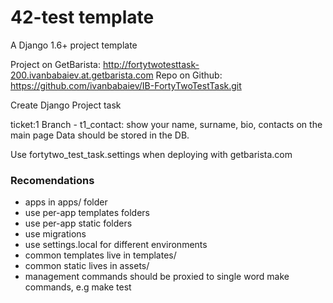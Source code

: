 42-test template
===========================

A Django 1.6+ project template

Project on GetBarista: http://fortytwotesttask-200.ivanbabaiev.at.getbarista.com
Repo on Github: https://github.com/ivanbabaiev/IB-FortyTwoTestTask.git

Create Django Project task

ticket:1
Branch - t1_contact:
show your name, surname, bio, contacts on the main page
Data should be stored in the DB.

Use fortytwo_test_task.settings when deploying with getbarista.com

### Recomendations
* apps in apps/ folder
* use per-app templates folders
* use per-app static folders
* use migrations
* use settings.local for different environments
* common templates live in templates/
* common static lives in assets/
* management commands should be proxied to single word make commands, e.g make test

